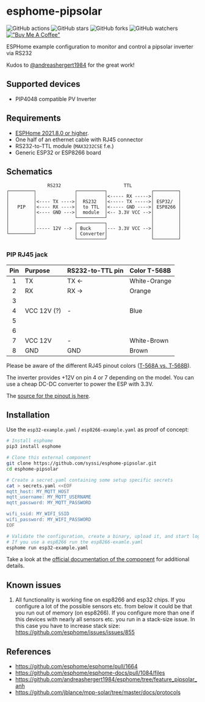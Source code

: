 # esphome-pipsolar

![GitHub actions](https://github.com/syssi/esphome-pipsolar/actions/workflows/ci.yaml/badge.svg)
![GitHub stars](https://img.shields.io/github/stars/syssi/esphome-pipsolar)
![GitHub forks](https://img.shields.io/github/forks/syssi/esphome-pipsolar)
![GitHub watchers](https://img.shields.io/github/watchers/syssi/esphome-pipsolar)
[!["Buy Me A Coffee"](https://img.shields.io/badge/buy%20me%20a%20coffee-donate-yellow.svg)](https://www.buymeacoffee.com/syssi)

ESPHome example configuration to monitor and control a pipsolar inverter via RS232

Kudos to [@andreashergert1984](https://github.com/andreashergert1984) for the great work!

## Supported devices

* PIP4048 compatible PV Inverter


## Requirements

* [ESPHome 2021.8.0 or higher](https://github.com/esphome/esphome/releases).
* One half of an ethernet cable with RJ45 connector
* RS232-to-TTL module (`MAX3232CSE` f.e.)
* Generic ESP32 or ESP8266 board

## Schematics

```
               RS232                       TTL
┌─────────┐              ┌──────────┐                ┌─────────┐
│         │              │          │<----- RX ----->│         │
│         │<---- TX ---->│  RS232   │<----- TX ----->│ ESP32/  │
│   PIP   │<---- RX ---->│  to TTL  │<----- GND ---->│ ESP8266 │
│         │<---- GND --->│  module  │<-- 3.3V VCC -->│         │
│         │              └──────────┘                │         │
│         │              ┌──────────┐                │         │
│         │----- 12V --> │ Buck     │--- 3.3V VCC -->│         │
└─────────┘              │ Converter│                │         │
                         └──────────┘                └─────────┘

```

### PIP RJ45 jack

| Pin     | Purpose      | RS232-to-TTL pin  | Color T-568B |
| :-----: | :----------- | :---------------- | :------------|
|    1    | TX           | TX &#8592;        | White-Orange |
|    2    | RX           | RX &#8594;        | Orange       |
|    3    |              |                   |              |
|    4    | VCC 12V (?)  | -                 | Blue         |
|    5    |              |                   |              |
|    6    |              |                   |              |
|    7    | VCC 12V      | -                 | White-Brown  |
|    8    | GND          | GND               | Brown        |

Please be aware of the different RJ45 pinout colors ([T-568A vs. T-568B](images/rj45-colors-t568a-vs-t568.png)).

The inverter provides +12V on pin 4 or 7 depending on the model. You can use a cheap DC-DC converter to power the ESP with 3.3V.

The [source for the pinout is here](docs/HS_MS_MSX%20RS232%20Protocol.pdf).

## Installation

Use the `esp32-example.yaml` / `esp8266-example.yaml` as proof of concept:

```bash
# Install esphome
pip3 install esphome

# Clone this external component
git clone https://github.com/syssi/esphome-pipsolar.git
cd esphome-pipsolar

# Create a secret.yaml containing some setup specific secrets
cat > secrets.yaml <<EOF
mqtt_host: MY_MQTT_HOST
mqtt_username: MY_MQTT_USERNAME
mqtt_password: MY_MQTT_PASSWORD

wifi_ssid: MY_WIFI_SSID
wifi_password: MY_WIFI_PASSWORD
EOF

# Validate the configuration, create a binary, upload it, and start logs
# If you use a esp8266 run the esp8266-examle.yaml
esphome run esp32-example.yaml

```

Take a look at the [official documentation of the component](https://esphome.io/components/pipsolar.html) for additional details.

## Known issues

1. All functionality is working fine on esp8266 and esp32 chips. If you configure a lot of the possible sensors etc. from below it could be that you run out of memory (on esp8266). If you configure more than one if this devices with nearly all sensors etc. you run in a stack-size issue. In this case you have to increase stack size: https://github.com/esphome/issues/issues/855

## References

* https://github.com/esphome/esphome/pull/1664
* https://github.com/esphome/esphome-docs/pull/1084/files
* https://github.com/andreashergert1984/esphome/tree/feature_pipsolar_anh
* https://github.com/jblance/mpp-solar/tree/master/docs/protocols

